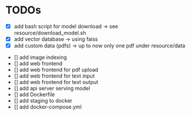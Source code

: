 # TODOs

- [x] add bash script for model download -> see resource/download_model.sh
- [x] add vector database -> using faiss
- [x] add custom data (pdfs) -> up to now only one pdf under resource/data
- [] add image indexing
- [] add web frontend
- [] add web frontend for pdf upload
- [] add web frontend for text input
- [] add web frontend for text output
- [] add api server serving model
- [] add Dockerfile
- [] add staging to docker
- [] add docker-compose.yml
